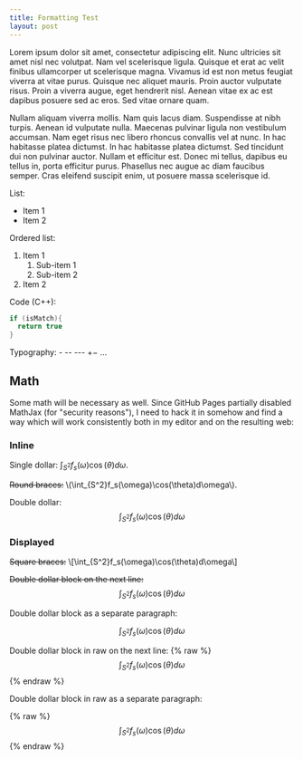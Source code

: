 ```yaml
---
title: Formatting Test
layout: post
---
```


Lorem ipsum dolor sit amet, consectetur adipiscing elit. Nunc ultricies sit amet nisl nec volutpat. Nam vel scelerisque ligula. Quisque et erat ac velit finibus ullamcorper ut scelerisque magna. Vivamus id est non metus feugiat viverra at vitae purus. Quisque nec aliquet mauris. Proin auctor vulputate risus. Proin a viverra augue, eget hendrerit nisl. Aenean vitae ex ac est dapibus posuere sed ac eros. Sed vitae ornare quam.

Nullam aliquam viverra mollis. Nam quis lacus diam. Suspendisse at nibh turpis. Aenean id vulputate nulla. Maecenas pulvinar ligula non vestibulum accumsan. Nam eget risus nec libero rhoncus convallis vel at nunc. In hac habitasse platea dictumst. In hac habitasse platea dictumst. Sed tincidunt dui non pulvinar auctor. Nullam et efficitur est. Donec mi tellus, dapibus eu tellus in, porta efficitur purus. Phasellus nec augue ac diam faucibus semper. Cras eleifend suscipit enim, ut posuere massa scelerisque id.

List:

* Item 1
* Item 2

Ordered list:

1. Item 1
   1. Sub-item 1
   2. Sub-item 2
2. Item 2

Code (C++):

```c++
if (isMatch){
  return true
}
```

Typography: - -- --- +− ...

## Math

Some math will be necessary as well. Since GitHub Pages partially disabled MathJax (for "security reasons"), I need to hack it in somehow and find a way which will work consistently both in my editor and on the resulting web:

### Inline

Single dollar: $\int_{S^2}f_s(\omega)\cos(\theta)d\omega$.

~~Round braces:~~ \\(\int_{S^2}f_s(\omega)\cos(\theta)d\omega\\).

Double dollar: $$\int_{S^2}f_s(\omega)\cos(\theta)d\omega$$

### Displayed

~~Square braces:~~ \\[\int_{S^2}f_s(\omega)\cos(\theta)d\omega\\]

~~Double dollar block on the next line:~~
$$
\int_{S^2}f_s(\omega)\cos(\theta)d\omega
$$

Double dollar block as a separate paragraph:

$$
\int_{S^2}f_s(\omega)\cos(\theta)d\omega
$$

Double dollar block in raw on the next line:
{% raw %}
$$
\int_{S^2}f_s(\omega)\cos(\theta)d\omega
$$
{% endraw %}

Double dollar block in raw as a separate paragraph:

{% raw %}
$$
\int_{S^2}f_s(\omega)\cos(\theta)d\omega
$$
{% endraw %}